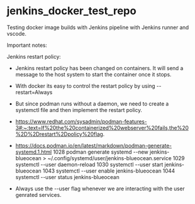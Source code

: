 # jenkins_docker_test_repo
 Testing docker image builds with Jenkins pipeline with Jenkins runner and vscode.


Important notes:



Jenkins restart policy:
* Jenkins restart policy has been changed on containers. It will send a message to the host system to start the container once it stops.
* With docker its easy to control the restart policy by using --restart=Always
* But since podman runs without a daemon, we need to create a systemctl file and then implement the restart policy.
* https://www.redhat.com/sysadmin/podman-features-3#:~:text=If%20the%20containerized%20webserver%20fails,the%20%2D%2Drestart%2Dpolicy%20flag.
* https://docs.podman.io/en/latest/markdown/podman-generate-systemd.1.html
        1028  podman generate systemd --new jenkins-blueocean > ~/.config/systemd/user/jenkins-blueocean.service
        1029  systemctl --user daemon-reload
        1030  systemctl --user start jenkins-blueocean
        1043  systemctl --user enable jenkins-blueocean
        1044  systemctl --user status jenkins-blueocean

* Always use the --user flag whenever we are interacting with the user genrated services.
